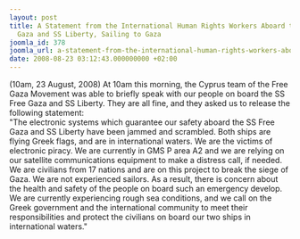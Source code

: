 ```yaml
---
layout: post
title: A Statement from the International Human Rights Workers Aboard the SS Free
  Gaza and SS Liberty, Sailing to Gaza
joomla_id: 378
joomla_url: a-statement-from-the-international-human-rights-workers-aboard-the-ss-free-gaza-and-ss-liberty-sailing-to-gaza
date: 2008-08-23 03:12:43.000000000 +02:00
---
```

<div>(10am, 23 August, 2008) At 10am this morning, the Cyprus team of the Free Gaza Movement was able to briefly speak with our people on board the SS Free Gaza and SS Liberty. They are all fine, and they asked us to release the following statement:</div><div><div>&quot;The electronic systems which guarantee our safety aboard the SS Free Gaza and SS Liberty have been jammed and scrambled. Both ships are flying Greek flags, and are in international waters. We are the victims of electronic piracy. We are currently in GMS P area A2 and we are relying on our satellite communications equipment to make a distress call, if needed. </div><div><div>We are civilians from 17 nations and are on this project to break the siege of Gaza. We are not experienced sailors. As a result, there is concern about the health and safety of the people on board such an emergency develop. </div><div><div>We are currently experiencing rough sea conditions, and we call on the Greek government and the international community to meet their responsibilities and protect the civilians on board our two ships in international waters.&quot;</div></div></div></div><p><a href=""></a></p>
